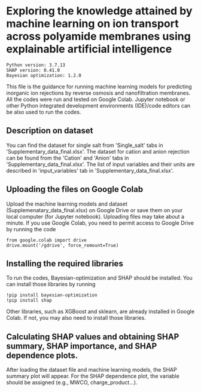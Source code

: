 # Exploring the knowledge attained by machine learning on ion transport across polyamide membranes using explainable artificial intelligence

```
Python version: 3.7.13 
SHAP version: 0.41.0
Bayesian optimization: 1.2.0
```

This file is the guidance for running machine learning models for predicting inorganic ion rejections by reverse osmosis and nanofiltration membranes. All the codes were run and tested on Google Colab. Jupyter notebook or other Python integrated development environments (IDE)/code editors can be also used to run the codes.

## Description on dataset
You can find the dataset for single salt from 'Single_salt' tabs in 'Supplementary_data_final.xlsx'. The dataset for cation and anion rejection can be found from the 'Cation' and 'Anion' tabs in 'Supplementary_data_final.xlsx'. The list of input variables and their units are described in 'input_variables' tab in 'Supplementary_data_final.xlsx'.

## Uploading the files on Google Colab
Upload the machine learning models and dataset (Supplemenatary_data_final.xlsx) on Google Drive or save them on your local computer (for Jupyter notebook). Uploading files may take about a minute. If you use Google Colab, you need to permit access to Google Drive by running the code

```
from google.colab import drive
drive.mount('/gdrive', force_remount=True)
```

## Installing the required libraries
To run the codes, Bayesian-optimization and SHAP should be installed. You can install those libraries by running 

```
!pip install bayesian-optimization
!pip install shap
```

Other libraries, such as XGBoost and sklearn, are already installed in Google Colab. If not, you may also need to install those libraries.

## Calculating SHAP values and obtaining SHAP summary, SHAP importance, and SHAP dependence plots.
After loading the dataset file and machine learning models, the SHAP summary plot will appear. For the SHAP dependence plot, the variable should be assigned (e.g., MWCO, charge_product...).


